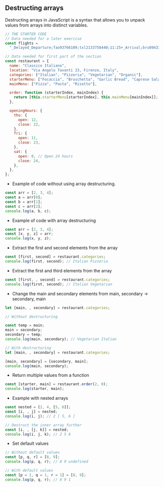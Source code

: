 ## Destructing arrays

Destructing arrays in JavaScript is a syntax that allows you to unpack values from arrays into distinct variables.

```js
// THE STARTER CODE
// Data needed for a later exercise
const flights =
  "_Delayed_Departure;fao93766109;txl2133758440;11:25+_Arrival;bru0943384722;fao93766109;11:45+_Delayed_Arrival;hel7439299980;fao93766109;12:05+_Departure;fao93766109;lis2323639855;12:30";

// Data needed for first part of the section
const restaurant = {
  name: "Classico Italiano",
  location: "Via Angelo Tavanti 23, Firenze, Italy",
  categories: ["Italian", "Pizzeria", "Vegetarian", "Organic"],
  starterMenu: ["Focaccia", "Bruschetta", "Garlic Bread", "Caprese Salad"],
  mainMenu: ["Pizza", "Pasta", "Risotto"],

  order: function (starterIndex, mainIndex) {
    return [this.starterMenu[starterIndex], this.mainMenu[mainIndex]];
  },

  openingHours: {
    thu: {
      open: 12,
      close: 22,
    },
    fri: {
      open: 11,
      close: 23,
    },
    sat: {
      open: 0, // Open 24 hours
      close: 24,
    },
  },
};
```

- Example of code without using array destructuring.

```js
const arr = [2, 3, 4];
const a = arr[0];
const b = arr[1];
const c = arr[2];
console.log(a, b, c);
```

- Example of code with array destructuring

```js
const arr = [2, 3, 4];
const [x, y, z] = arr;
console.log(x, y, z);
```

- Extract the first and second elements from the array

```js
const [first, second] = restaurant.categories;
console.log(first, second); // Italian Pizzeria
```

- Extract the first and third elements from the array

```js
const [first, , second] = restaurant.categories;
console.log(first, second); // Italian Vegetarian
```

- Change the main and secondary elements from main, secondary -> secondary, main

```js
let [main, , secondary] = restaurant.categories;

// Without destructuring

const temp = main;
main = secondary;
secondary = temp;
console.log(main, secondary); // Vegetarian Italian

// With destructuring
let [main, , secondary] = restaurant.categories;

[main, secondary] = [secondary, main];
console.log(main, secondary);
```

- Return multiple values from a function

```js
const [starter, main] = restaurant.order(2, 0);
console.log(starter, main);
```

- Example with nested arrays

```js
const nested = [2, 4, [5, 6]];
const [i, , j] = nested;
console.log(i, j); // 2 [ 5, 6 ]

// Destruct the inner array further
const [i, , [j, k]] = nested;
console.log(i, j, k); // 2 5 6
```

- Set default values

```js
// Without default values
const [p, q, r] = [8, 9];
console.log(p, q, r); // 8 9 undefined

// With default values
const [p = 1, q = 1, r = 1] = [8, 9];
console.log(p, q, r); // 8 9 1
```

